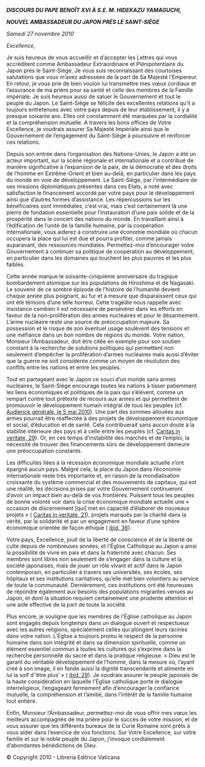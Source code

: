 ***DISCOURS DU PAPE BENOÎT XVI*** ***À S.E. M. HIDEKAZU YAMAGUCHI,***

***NOUVEL AMBASSADEUR DU JAPON PRÈS LE SAINT-SIÈGE***

*Samedi 27 novembre 2010*

*Excellence,*

Je suis heureux de vous accueillir et d’accepter les Lettres qui vous accréditent comme Ambassadeur Extraordinaire et Plénipotentiaire du Japon près le Saint-Siège. Je vous suis reconnaissant des courtoises salutations que vous m’avez adressées de la part de Sa Majesté l’Empereur. En retour, je vous prie de bien vouloir lui transmettre mes vœux cordiaux et l’assurance de ma prière pour sa santé et celle des membres de la Famille impériale. Je suis heureux aussi de saluer le Gouvernement et tout le peuple du Japon. Le Saint-Siège se félicite des excellentes relations qu’il a toujours entretenues avec votre pays depuis de leur établissement, il y a presque soixante ans. Elles ont constamment été marquées par la cordialité et la compréhension mutuelle. A travers les bons offices de Votre Excellence, je voudrais assurer Sa Majesté Impériale ainsi que le Gouvernement de l’engagement du Saint-Siège à poursuivre et renforcer ces relations.

Depuis son entrée dans l’organisation des Nations-Unies, le Japon a été un acteur important, sur la scène régionale et internationale et a contribué de manière significative à l’expansion de la paix, de la démocratie et des droits de l’homme en Extrême-Orient et bien au-delà, en particulier dans les pays du monde en voie de développement. Le Saint-Siège, par l’intermédiaire de ses missions diplomatiques présentes dans ces Etats, a noté avec satisfaction le financement accordé par votre pays pour le développement ainsi que d’autres formes d’assistance. Les répercussions sur les bénéficiaires sont immédiates, c’est vrai, mais c’est certainement là une pierre de fondation essentielle pour l’instauration d’une paix solide et de la prospérité dans le concert des nations du monde. En travaillant ainsi à l’édification de l’unité de la famille humaine, par la coopération internationale, vous aiderez à construire une économie mondiale où chacun occupera la place qui lui est due et pourra profiter, comme jamais auparavant, des ressources mondiales. Permettez-moi d’encourager votre Gouvernement à continuer sa politique de coopération au développement, en particulier dans les domaines qui touchent les plus pauvres et les plus faibles.

Cette année marque le soixante-cinquième anniversaire du tragique bombardement atomique sur les populations de Hiroshima et de Nagasaki. Le souvenir de ce sombre épisode de l’histoire de l’humanité devient chaque année plus poignant, au fur et à mesure que disparaissent ceux qui ont été témoins d’une telle horreur. Cette tragédie nous rappelle avec insistance combien il est nécessaire de persévérer dans les efforts en faveur de la non-prolifération des armes nucléaires et pour le désarmement. L’arme nucléaire reste une source de préoccupation majeure. Sa possession et le risque de son éventuel usage soulèvent des tensions et une méfiance dans un bon nombre de régions du monde. Votre nation, Monsieur l’Ambassadeur, doit être citée en exemple pour son soutien constant à la recherche de solutions politiques qui permettent non seulement d’empêcher la prolifération d’armes nucléaires mais aussi d’éviter que la guerre ne soit considérée comme un moyen de résolution des conflits entre les nations et entre les peuples.

Tout en partageant avec le Japon ce souci d’un monde sans armes nucléaires, le Saint-Siège encourage toutes les nations à tisser patiemment les liens économiques et politiques de la paix qui s’élèvent, comme un rempart contre tout prétexte de recours aux armes et qui permettent de promouvoir le développement humain intégral de tous les peuples (cf. [Audience générale, le 5 mai 2010](/content/benedict-xvi/fr/audiences/2010/documents/hf_ben-xvi_aud_20100505.html)). Une part des sommes allouées aux armes pourrait être réaffectée à des projets de développement économique et social, d’éducation et de santé. Cela contribuerait sans aucun doute à la stabilité intérieure des pays et à celle entre les peuples (cf. [Caritas in veritate, 29](/content/benedict-xvi/fr/encyclicals/documents/hf_ben-xvi_enc_20090629_caritas-in-veritate.html#29.)). Or, en ces temps d’instabilité des marchés et de l’emploi, la nécessité de trouver des financements sûrs de développement demeure une préoccupation constante.

Les difficultés liées à la récession économique mondiale actuelle n’ont épargné aucun pays. Malgré cela, la place du Japon dans l’économie internationale reste très importante et, en raison de la mondialisation croissante du système commercial et des mouvements de capitaux, qui est une réalité, les décisions prises par votre Gouvernement continueront d’avoir un impact bien au-delà de vos frontières. Puissent tous les peuples de bonne volonté voir dans la crise économique mondiale actuelle une « occasion de discernement \[qui\] met en capacité d’élaborer de nouveaux projets » ( [Caritas in veritate, 21](/content/benedict-xvi/fr/encyclicals/documents/hf_ben-xvi_enc_20090629_caritas-in-veritate.html#21.)), projets marqués par la charité dans la vérité, par la solidarité et par un engagement en faveur d’une sphère économique orientée de façon éthique ( [ibid, 36](/content/benedict-xvi/fr/encyclicals/documents/hf_ben-xvi_enc_20090629_caritas-in-veritate.html#36.)).

Votre pays, Excellence, jouit de la liberté de conscience et de la liberté de culte depuis de nombreuses années, et l'Église Catholique au Japon a ainsi la possibilité de vivre en paix et dans la fraternité avec chacun. Ses membres sont libres non seulement de s’engager dans la culture et la société japonaises, mais de jouer un rôle vivant et actif dans le Japon contemporain, en particulier à travers ses universités, ses écoles, ses hôpitaux et ses institutions caritatives, qu’elle met bien volontiers au service de toute la communauté. Dernièrement, ces institutions ont été heureuses de répondre également aux besoins des populations migrantes venues au Japon, et dont la situation requiert certainement une prudente attention et une aide effective de la part de toute la société.

Plus encore, je souligne que les membres de l'Église catholique au Japon sont engagés depuis longtemps dans un dialogue ouvert et respectueux avec les autres religions, spécialement celles qui plongent leurs racines dans votre nation. L'Église a toujours promu le respect de la personne humaine dans son intégrité et dans sa dimension spirituelle, comme un élément essentiel commun à toutes les cultures qui s’exprime dans la recherche personnelle du sacré et dans la pratique religieuse. « Dieu est le garant du véritable développement de l’homme, dans la mesure où, l’ayant créé à son image, il en fonde aussi la dignité transcendante et alimente en lui la soif d’‘être plus’ » ( [ibid, 29](/content/benedict-xvi/fr/encyclicals/documents/hf_ben-xvi_enc_20090629_caritas-in-veritate.html#29.)). Je voudrais assurer le peuple japonais de la haute considération en laquelle l'Église catholique porte le dialogue interreligieux, l’engageant fermement afin d’encourager la confiance mutuelle, la compréhension et l’amitié, dans l’intérêt de la famille humaine tout entière.

Enfin, Monsieur l’Ambassadeur, permettez-moi de vous offrir mes vœux les meilleurs accompagnés de ma prière pour le succès de votre mission, et de vous assurer que les différents bureaux de la Curie Romaine sont prêts à vous aider dans l’exercice de vos fonctions. Sur Votre Excellence, sur votre famille et sur le noble peuple du Japon, j’invoque cordialement d’abondantes bénédictions de Dieu.

© Copyright 2010 - Libreria Editrice Vaticana